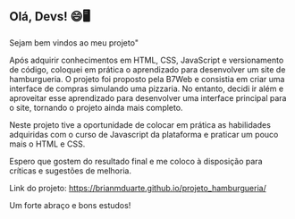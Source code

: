 <h2> Olá, Devs! 😄🖥️ </h2>

Sejam bem vindos ao meu projeto" 

Após adquirir conhecimentos em HTML, CSS, JavaScript e versionamento de código, coloquei em prática o aprendizado para desenvolver um site de hamburgueria. 
O projeto foi proposto pela B7Web e consistia em criar uma interface de compras simulando uma pizzaria. No entanto, decidi ir além e aproveitar esse aprendizado 
para desenvolver uma interface principal para o site, tornando o projeto ainda mais completo.

Neste projeto tive a oportunidade de colocar em prática as habilidades adquiridas com o curso de Javascript da plataforma e praticar um pouco mais o HTML e CSS.

Espero que gostem do resultado final e me coloco à disposição para críticas e sugestões de melhoria. 

Link do projeto: https://brianmduarte.github.io/projeto_hamburgueria/

Um forte abraço e bons estudos!

